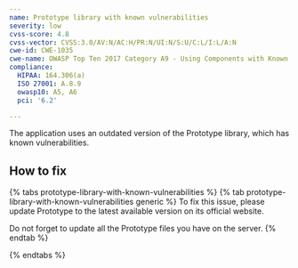 ```yaml
---
name: Prototype library with known vulnerabilities
severity: low
cvss-score: 4.8
cvss-vector: CVSS:3.0/AV:N/AC:H/PR:N/UI:N/S:U/C:L/I:L/A:N
cwe-id: CWE-1035
cwe-name: OWASP Top Ten 2017 Category A9 - Using Components with Known Vulnerabilities
compliance:
  HIPAA: 164.306(a)
  ISO 27001: A.8.9
  owasp10: A5, A6
  pci: '6.2'

---            
```


The application uses an outdated version of the Prototype library, which has known vulnerabilities.

## How to fix

{% tabs prototype-library-with-known-vulnerabilities %}
{% tab prototype-library-with-known-vulnerabilities generic %}
To fix this issue, please update Prototype to the latest available version on its official website.

Do not forget to update all the Prototype files you have on the server.
{% endtab %}

{% endtabs %}
